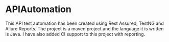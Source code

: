 # APIAutomation

This API test automation has been created using Rest Assured, TestNG and Allure Reports. The project is a maven project and the language it is written is Java. I have also added CI support to this project with reporting.
